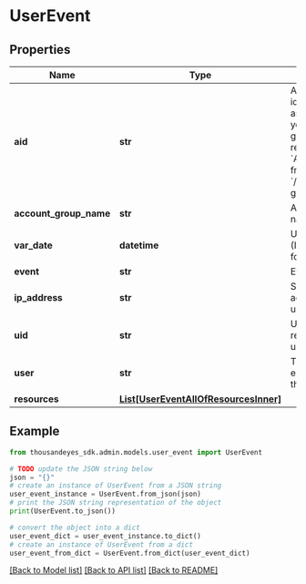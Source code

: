 # UserEvent


## Properties

Name | Type | Description | Notes
------------ | ------------- | ------------- | -------------
**aid** | **str** | A unique identifier associated with your account group. You can retrieve your &#x60;AccountGroupId&#x60; from the &#x60;/account-groups&#x60; endpoint. | [optional] 
**account_group_name** | **str** | Account group name | [optional] 
**var_date** | **datetime** | UTC event date (ISO date-time format). | [optional] 
**event** | **str** | Event type. | [optional] 
**ip_address** | **str** | Source IP address of the user. | [optional] 
**uid** | **str** | Unique id representing the user. | [optional] 
**user** | **str** | The name and email address of the user. | [optional] 
**resources** | [**List[UserEventAllOfResourcesInner]**](UserEventAllOfResourcesInner.md) |  | [optional] 

## Example

```python
from thousandeyes_sdk.admin.models.user_event import UserEvent

# TODO update the JSON string below
json = "{}"
# create an instance of UserEvent from a JSON string
user_event_instance = UserEvent.from_json(json)
# print the JSON string representation of the object
print(UserEvent.to_json())

# convert the object into a dict
user_event_dict = user_event_instance.to_dict()
# create an instance of UserEvent from a dict
user_event_from_dict = UserEvent.from_dict(user_event_dict)
```
[[Back to Model list]](../README.md#documentation-for-models) [[Back to API list]](../README.md#documentation-for-api-endpoints) [[Back to README]](../README.md)


